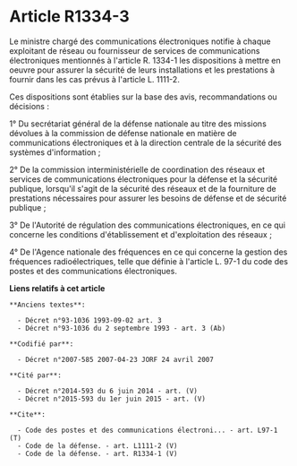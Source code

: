 # Article R1334-3

Le ministre chargé des communications électroniques notifie à chaque exploitant de réseau ou fournisseur de services de
communications électroniques mentionnés à l'article R. 1334-1 les dispositions à mettre en oeuvre pour assurer la sécurité de
leurs installations et les prestations à fournir dans les cas prévus à l'article L. 1111-2. 

Ces dispositions sont établies sur la base des avis, recommandations ou décisions : 

1° Du secrétariat général de la défense nationale au titre des missions dévolues à la commission de défense nationale en
matière de communications électroniques et à la direction centrale de la sécurité des systèmes d'information ; 

2° De la commission interministérielle de coordination des réseaux et services de communications électroniques pour la
défense et la sécurité publique, lorsqu'il s'agit de la sécurité des réseaux et de la fourniture de prestations nécessaires
pour assurer les besoins de défense et de sécurité publique ; 

3° De l'Autorité de régulation des communications électroniques, en ce qui concerne les conditions d'établissement et
d'exploitation des réseaux ; 

4° De l'Agence nationale des fréquences en ce qui concerne la gestion des fréquences radioélectriques, telle que définie à
l'article L. 97-1 du code des postes et des communications électroniques.

**Liens relatifs à cet article**

	**Anciens textes**:

	  - Décret n°93-1036 1993-09-02 art. 3
	  - Décret n°93-1036 du 2 septembre 1993 - art. 3 (Ab)

	**Codifié par**:

	  - Décret n°2007-585 2007-04-23 JORF 24 avril 2007

	**Cité par**:

	  - Décret n°2014-593 du 6 juin 2014 - art. (V)
	  - Décret n°2015-593 du 1er juin 2015 - art. (V)

	**Cite**:

	  - Code des postes et des communications électroni... - art. L97-1 (T)
	  - Code de la défense. - art. L1111-2 (V)
	  - Code de la défense. - art. R1334-1 (V)
